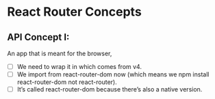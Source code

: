 # React Router Concepts

## API Concept I: 
  An app that is meant for the browser, 
  
  - [ ] We need to wrap it in <BrowserRouter> which comes from v4. 
  - [ ] We import from react-router-dom now (which means we npm install react-router-dom not react-router). 
  - [ ] It’s called react-router-dom because there’s also a native version.